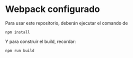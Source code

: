 # Webpack configurado

Para usar este repositorio, deberán ejecutar el comando de 

```npm install```

Y para construir el build, recordar:

```
npm run build
```
